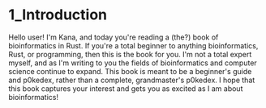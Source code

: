 # 1_Introduction

Hello user! I'm Kana, and today you're reading a (the?) book of bioinformatics in Rust. If you're a total beginner to anything bioinformatics, Rust, or programming, then this is the book for you. I'm not a total expert myself, and as I'm writing to you the fields of bioinformatics and computer science continue to expand. This book is meant to be a beginner's guide and p0kedex, rather than a complete, grandmaster's p0kedex. I hope that this book captures your interest and gets you as excited as I am about bioinformatics!

